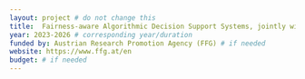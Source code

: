 ```yaml
---
layout: project # do not change this
title: 	Fairness-aware Algorithmic Decision Support Systems, jointly with Know-Center GmbH (COMET)	# title of the project
year: 2023-2026	# corresponding year/duration
funded by: Austrian Research Promotion Agency (FFG) # if needed
website: https://www.ffg.at/en
budget: # if needed
---
```

